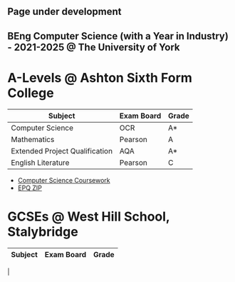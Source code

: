 ## Page under development

## BEng Computer Science (with a Year in Industry) - 2021-2025 @ The University of York


  
# A-Levels @ Ashton Sixth Form College

| Subject                        | Exam Board | Grade |
|--------------------------------|------------|-------|
| Computer Science               | OCR        | A*    |
| Mathematics                    | Pearson    | A     |
| Extended Project Qualification | AQA        | A*    |
| English Literature             | Pearson    | C     |

* [Computer Science Coursework](https://github.com/mistryvivek/A-Level-NEA)
* [EPQ ZIP](/attachments/epq-asfc.zip)

# GCSEs @ West Hill School, Stalybridge

| Subject                        | Exam Board | Grade |
|--------------------------------|------------|-------|
|
